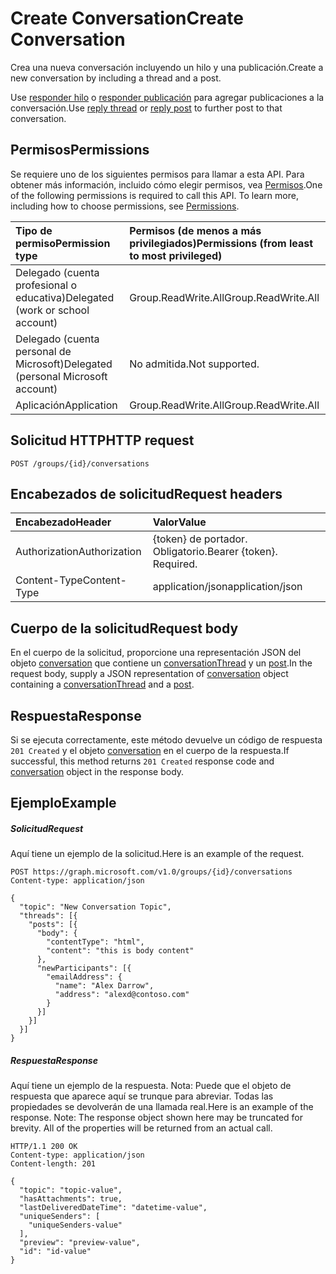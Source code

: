 # <a name="create-conversation"></a><span data-ttu-id="f57b1-101">Create Conversation</span><span class="sxs-lookup"><span data-stu-id="f57b1-101">Create Conversation</span></span>

<span data-ttu-id="f57b1-102">Crea una nueva conversación incluyendo un hilo y una publicación.</span><span class="sxs-lookup"><span data-stu-id="f57b1-102">Create a new conversation by including a thread and a post.</span></span> 

<span data-ttu-id="f57b1-103">Use [responder hilo](conversationthread_reply.md) o [responder publicación](post_reply.md) para agregar publicaciones a la conversación.</span><span class="sxs-lookup"><span data-stu-id="f57b1-103">Use [reply thread](conversationthread_reply.md) or [reply post](post_reply.md) to further post to that conversation.</span></span>
## <a name="permissions"></a><span data-ttu-id="f57b1-104">Permisos</span><span class="sxs-lookup"><span data-stu-id="f57b1-104">Permissions</span></span>
<span data-ttu-id="f57b1-p101">Se requiere uno de los siguientes permisos para llamar a esta API. Para obtener más información, incluido cómo elegir permisos, vea [Permisos](../../../concepts/permissions_reference.md).</span><span class="sxs-lookup"><span data-stu-id="f57b1-p101">One of the following permissions is required to call this API. To learn more, including how to choose permissions, see [Permissions](../../../concepts/permissions_reference.md).</span></span>

|<span data-ttu-id="f57b1-107">Tipo de permiso</span><span class="sxs-lookup"><span data-stu-id="f57b1-107">Permission type</span></span>      | <span data-ttu-id="f57b1-108">Permisos (de menos a más privilegiados)</span><span class="sxs-lookup"><span data-stu-id="f57b1-108">Permissions (from least to most privileged)</span></span>              |
|:--------------------|:---------------------------------------------------------|
|<span data-ttu-id="f57b1-109">Delegado (cuenta profesional o educativa)</span><span class="sxs-lookup"><span data-stu-id="f57b1-109">Delegated (work or school account)</span></span> | <span data-ttu-id="f57b1-110">Group.ReadWrite.All</span><span class="sxs-lookup"><span data-stu-id="f57b1-110">Group.ReadWrite.All</span></span>    |
|<span data-ttu-id="f57b1-111">Delegado (cuenta personal de Microsoft)</span><span class="sxs-lookup"><span data-stu-id="f57b1-111">Delegated (personal Microsoft account)</span></span> | <span data-ttu-id="f57b1-112">No admitida.</span><span class="sxs-lookup"><span data-stu-id="f57b1-112">Not supported.</span></span>    |
|<span data-ttu-id="f57b1-113">Aplicación</span><span class="sxs-lookup"><span data-stu-id="f57b1-113">Application</span></span> | <span data-ttu-id="f57b1-114">Group.ReadWrite.All</span><span class="sxs-lookup"><span data-stu-id="f57b1-114">Group.ReadWrite.All</span></span> |

## <a name="http-request"></a><span data-ttu-id="f57b1-115">Solicitud HTTP</span><span class="sxs-lookup"><span data-stu-id="f57b1-115">HTTP request</span></span>
<!-- { "blockType": "ignored" } -->
```http
POST /groups/{id}/conversations
```
## <a name="request-headers"></a><span data-ttu-id="f57b1-116">Encabezados de solicitud</span><span class="sxs-lookup"><span data-stu-id="f57b1-116">Request headers</span></span>
| <span data-ttu-id="f57b1-117">Encabezado</span><span class="sxs-lookup"><span data-stu-id="f57b1-117">Header</span></span>       | <span data-ttu-id="f57b1-118">Valor</span><span class="sxs-lookup"><span data-stu-id="f57b1-118">Value</span></span> |
|:---------------|:--------|
| <span data-ttu-id="f57b1-119">Authorization</span><span class="sxs-lookup"><span data-stu-id="f57b1-119">Authorization</span></span>  | <span data-ttu-id="f57b1-p102">{token} de portador. Obligatorio.</span><span class="sxs-lookup"><span data-stu-id="f57b1-p102">Bearer {token}. Required.</span></span>  |
| <span data-ttu-id="f57b1-122">Content-Type</span><span class="sxs-lookup"><span data-stu-id="f57b1-122">Content-Type</span></span>  | <span data-ttu-id="f57b1-123">application/json</span><span class="sxs-lookup"><span data-stu-id="f57b1-123">application/json</span></span>  |

## <a name="request-body"></a><span data-ttu-id="f57b1-124">Cuerpo de la solicitud</span><span class="sxs-lookup"><span data-stu-id="f57b1-124">Request body</span></span>
<span data-ttu-id="f57b1-125">En el cuerpo de la solicitud, proporcione una representación JSON del objeto [conversation](../resources/conversation.md) que contiene un [conversationThread](../resources/conversationThread.md) y un [post](../resources/post.md).</span><span class="sxs-lookup"><span data-stu-id="f57b1-125">In the request body, supply a JSON representation of [conversation](../resources/conversation.md) object containing a [conversationThread](../resources/conversationThread.md) and a [post](../resources/post.md).</span></span>

## <a name="response"></a><span data-ttu-id="f57b1-126">Respuesta</span><span class="sxs-lookup"><span data-stu-id="f57b1-126">Response</span></span>

<span data-ttu-id="f57b1-127">Si se ejecuta correctamente, este método devuelve un código de respuesta `201 Created` y el objeto [conversation](../resources/conversation.md) en el cuerpo de la respuesta.</span><span class="sxs-lookup"><span data-stu-id="f57b1-127">If successful, this method returns `201 Created` response code and [conversation](../resources/conversation.md) object in the response body.</span></span>

## <a name="example"></a><span data-ttu-id="f57b1-128">Ejemplo</span><span class="sxs-lookup"><span data-stu-id="f57b1-128">Example</span></span>
##### <a name="request"></a><span data-ttu-id="f57b1-129">Solicitud</span><span class="sxs-lookup"><span data-stu-id="f57b1-129">Request</span></span>
<span data-ttu-id="f57b1-130">Aquí tiene un ejemplo de la solicitud.</span><span class="sxs-lookup"><span data-stu-id="f57b1-130">Here is an example of the request.</span></span>
<!-- {
  "blockType": "request",
  "name": "create_conversation_from_group"
}-->
```http
POST https://graph.microsoft.com/v1.0/groups/{id}/conversations
Content-type: application/json

{
  "topic": "New Conversation Topic",
  "threads": [{
    "posts": [{
      "body": {
        "contentType": "html",
        "content": "this is body content"
      },
      "newParticipants": [{
        "emailAddress": {
          "name": "Alex Darrow",
          "address": "alexd@contoso.com"
        }
      }]
    }]
  }]
}
```
##### <a name="response"></a><span data-ttu-id="f57b1-131">Respuesta</span><span class="sxs-lookup"><span data-stu-id="f57b1-131">Response</span></span>
<span data-ttu-id="f57b1-p103">Aquí tiene un ejemplo de la respuesta. Nota: Puede que el objeto de respuesta que aparece aquí se trunque para abreviar. Todas las propiedades se devolverán de una llamada real.</span><span class="sxs-lookup"><span data-stu-id="f57b1-p103">Here is an example of the response. Note: The response object shown here may be truncated for brevity. All of the properties will be returned from an actual call.</span></span>
<!-- {
  "blockType": "response",
  "truncated": true,
  "@odata.type": "microsoft.graph.conversation"
} -->
```http
HTTP/1.1 200 OK
Content-type: application/json
Content-length: 201

{
  "topic": "topic-value",
  "hasAttachments": true,
  "lastDeliveredDateTime": "datetime-value",
  "uniqueSenders": [
    "uniqueSenders-value"
  ],
  "preview": "preview-value",
  "id": "id-value"
}
```

<!-- uuid: 8fcb5dbc-d5aa-4681-8e31-b001d5168d79
2015-10-25 14:57:30 UTC -->
<!-- {
  "type": "#page.annotation",
  "description": "Create Conversation",
  "keywords": "",
  "section": "documentation",
  "tocPath": ""
}-->
